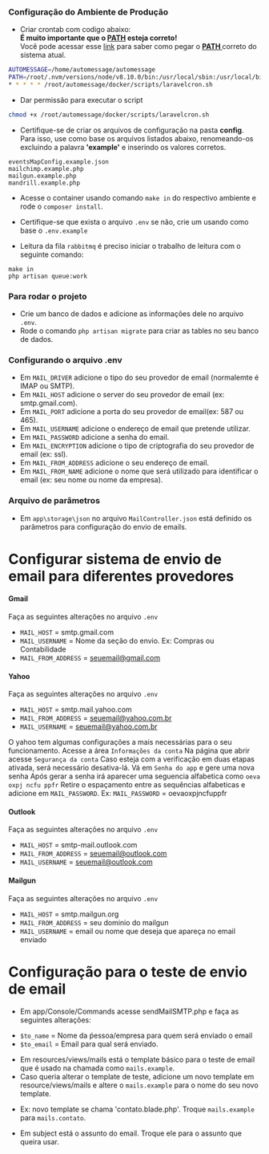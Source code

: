 ### Configuração do Ambiente de Produção
* Criar crontab com codigo abaixo:<br/>
<b>É muito importante que o <u>PATH</u> esteja correto!</b><br>
Você pode acessar esse [link](https://askubuntu.com/questions/23009/why-crontab-scripts-are-not-working) para saber como pegar o <b><u> PATH </u></b> correto do sistema atual.
```bash
AUTOMESSAGE=/home/automessage/automessage
PATH=/root/.nvm/versions/node/v8.10.0/bin:/usr/local/sbin:/usr/local/bin:/usr/sbin:/usr/bin:/sbin:/bin:/usr/games:/usr/local/games:/snap/bin
* * * * * /root/automessage/docker/scripts/laravelcron.sh
```
* Dar permissão para executar o script
```bash
chmod +x /root/automessage/docker/scripts/laravelcron.sh
```

* Certifique-se de criar os arquivos de configuração na pasta <b>config</b>. Para isso, use como base os arquivos listados abaixo, renomeando-os excluindo a palavra <b>'example'</b> e inserindo os valores corretos.
```
eventsMapConfig.example.json
mailchimp.example.php
mailgun.example.php
mandrill.example.php
```

* Acesse o container usando comando `make in` do respectivo ambiente e rode o `composer install`.

* Certifique-se que exista o arquivo `.env` se não, crie um usando como base o `.env.example`

* Leitura da fila `rabbitmq` é preciso iniciar o trabalho de leitura com o seguinte comando:
```
make in
php artisan queue:work
```
### Para rodar o projeto

* Crie um banco de dados e adicione as informações dele no arquivo `.env`. 
* Rode o comando `php artisan migrate` para criar as tables no seu banco de dados.

### Configurando o arquivo .env

* Em `MAIL_DRIVER` adicione o tipo do seu provedor de email (normalemte é IMAP ou SMTP).
* Em `MAIL_HOST` adicione o server do seu provedor de email (ex: smtp.gmail.com).
* Em `MAIL_PORT` adicione a porta do seu provedor de email(ex: 587 ou 465).
* Em `MAIL_USERNAME` adicione o endereço de email que pretende utilizar.
* Em `MAIL_PASSWORD` adicione a senha do email.
* Em `MAIL_ENCRYPTION` adicione o tipo de criptografia do seu provedor de email (ex: ssl).
* Em `MAIL_FROM_ADDRESS` adicione o seu endereço de email.
* Em `MAIL_FROM_NAME` adicione o nome que será utilizado para identificar o email (ex: seu nome ou nome da empresa).

### Arquivo de parâmetros

* Em `app\storage\json` no arquivo `MailController.json` está definido os parâmetros para configuração do envio de emails. 

# Configurar sistema de envio de email para diferentes provedores
#### Gmail

Faça as seguintes alterações no arquivo `.env`
* `MAIL_HOST` = smtp.gmail.com
* `MAIL_USERNAME` = Nome da seção do envio. Ex: Compras ou Contabilidade
* `MAIL_FROM_ADDRESS` = seuemail@gmail.com

#### Yahoo

Faça as seguintes alterações no arquivo `.env`
* `MAIL_HOST` = smtp.mail.yahoo.com
* `MAIL_FROM_ADDRESS` = seuemail@yahoo.com.br
* `MAIL_USERNAME` = seuemail@yahoo.com.br

O yahoo tem algumas configurações a mais necessárias para o seu funcionamento.
Acesse a área `Informações da conta`
Na página que abrir acesse `Segurança da conta`
Caso esteja com a verificação em duas etapas ativada, será necessário desativa-lá.
Vá em `Senha do app` e gere uma nova senha
Após gerar a senha irá aparecer uma seguencia alfabetica como `oeva oxpj ncfu ppfr`
Retire o espaçamento entre as sequências alfabeticas e adicione em `MAIL_PASSWORD`.
Ex: `MAIL_PASSWORD` = oevaoxpjncfuppfr

#### Outlook

Faça as seguintes alterações no arquivo `.env`
* `MAIL_HOST` = smtp-mail.outlook.com
* `MAIL_FROM_ADDRESS` = seuemail@outlook.com
* `MAIL_USERNAME` = seuemail@outlook.com

#### Mailgun

Faça as seguintes alterações no arquivo `.env`
* `MAIL_HOST` = smtp.mailgun.org
* `MAIL_FROM_ADDRESS` = seu dominio do mailgun
* `MAIL_USERNAME` = email ou nome que deseja que apareça no email enviado

# Configuração para o teste de envio de email

- Em app/Console/Commands acesse sendMailSMTP.php e faça as seguintes alterações:
* `$to_name` = Nome da ṕessoa/empresa para quem será enviado o email
* `$to_email` = Email para qual será enviado.

- Em resources/views/mails está o template básico para o teste de email que é usado na chamada como `mails.example`. 
- Caso queria alterar o template de teste, adicione um novo template em resource/views/mails e altere o `mails.example` para o nome do seu novo template.
* Ex: novo template se chama 'contato.blade.php'. Troque `mails.example` para `mails.contato`.

- Em subject está o assunto do email. Troque ele para o assunto que queira usar.